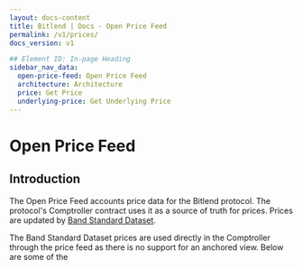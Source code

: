 ```yaml
---
layout: docs-content
title: Bitlend | Docs - Open Price Feed
permalink: /v1/prices/
docs_version: v1

## Element ID: In-page Heading
sidebar_nav_data:
  open-price-feed: Open Price Feed
  architecture: Architecture
  price: Get Price
  underlying-price: Get Underlying Price
---
```


# Open Price Feed

## Introduction

The Open Price Feed accounts price data for the Bitlend protocol. The protocol's Comptroller contract uses it as a source 
of truth for prices. Prices are updated by [Band Standard Dataset](https://docs.bandchain.org/band-standard-dataset/).


The Band Standard Dataset prices are used directly in the Comptroller through the price feed as there is no support for 
an anchored view. Below are some of the
